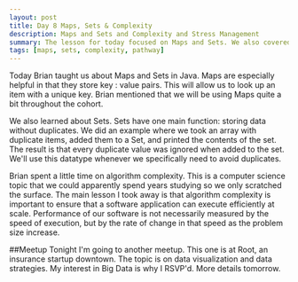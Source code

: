 ```yaml
---
layout: post
title: Day 8 Maps, Sets & Complexity
description: Maps and Sets and Complexity and Stress Management
summary: The lesson for today focused on Maps and Sets. We also covered algorithm complexity briefly and had a pathway event on managing Bootcamp Blues. 
tags: [maps, sets, complexity, pathway]
---
```


Today Brian taught us about Maps and Sets in Java. Maps are especially helpful in that they store key : value pairs. This will allow us to look up an item with a unique key. Brian mentioned that we will be using Maps quite a bit throughout the cohort. 

We also learned about Sets. Sets have one main function: storing data without duplicates. We did an example where we took an array with duplicate items, added them to a Set, and printed the contents of the set. The result is that every duplicate value was ignored when added to the set. We'll use this datatype whenever we specifically need to avoid duplicates. 

Brian spent a little time on algorithm complexity. This is a computer science topic that we could apparently spend years studying so we only scratched the surface. The main lesson I took away is that algorithm complexity is important to ensure that a software application can execute efficiently at scale. Performance of our software is not necessarily measured by the speed of execution, but by the rate of change in that speed as the problem size increase.

##Meetup
Tonight I'm going to another meetup. This one is at Root, an insurance startup downtown. The topic is on data visualization and data strategies. My interest in Big Data is why I RSVP'd. More details tomorrow. 






